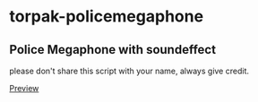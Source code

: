 # torpak-policemegaphone
## Police Megaphone with soundeffect

please don't share this script with your name, always give credit.

[Preview](https://youtu.be/a7tDpzkvOD0)
